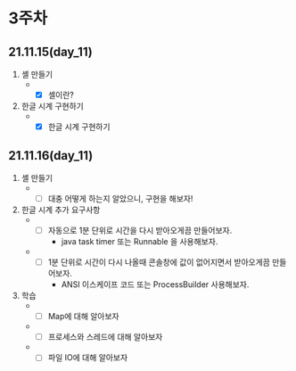 # 3주차

## 21.11.15(day_11)
1. 셸 만들기
    - -[X] 셸이란?
2. 한글 시계 구현하기
    - -[X] 한글 시계 구현하기

## 21.11.16(day_11)
1. 셸 만들기
    - -[ ] 대충 어떻게 하는지 알았으니, 구현을 해보자!
2. 한글 시계 추가 요구사항 
    - -[ ] 자동으로 1분 단위로 시간을 다시 받아오게끔 만들어보자.
        - java task timer 또는 Runnable 을 사용해보자.
    - -[ ] 1분 단위로 시간이 다시 나올때 콘솔창에 값이 없어지면서 받아오게끔 만들어보자.
        - ANSI 이스케이프 코드 또는 ProcessBuilder 사용해보자.
3. 학습
    - -[ ] Map에 대해 알아보자
    - -[ ] 프로세스와 스레드에 대해 알아보자
    - -[ ] 파일 IO에 대해 알아보자
